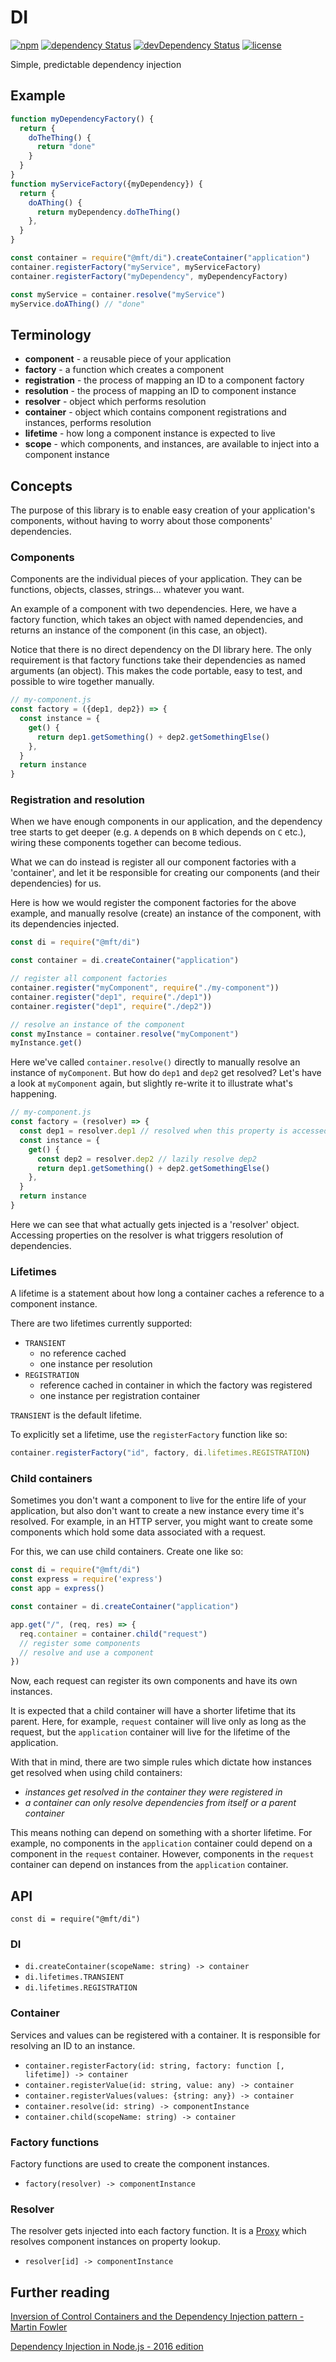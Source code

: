 # DI

[![npm](https://img.shields.io/npm/v/@mft/di.svg?maxAge=1000)](https://www.npmjs.com/package/@mft/di)
[![dependency Status](https://img.shields.io/david/momentumft/di.svg?maxAge=1000)](https://david-dm.org/momentumft/di)
[![devDependency Status](https://img.shields.io/david/dev/momentumft/di.svg?maxAge=1000)](https://david-dm.org/momentumft/di)
[![license](https://img.shields.io/github/license/mashape/apistatus.svg)](https://github.com/momentumft/di)

Simple, predictable dependency injection

## Example

```js
function myDependencyFactory() {
  return {
    doTheThing() {
      return "done"
    }
  }
}
function myServiceFactory({myDependency}) {
  return {
    doAThing() {
      return myDependency.doTheThing()
    },
  }
}

const container = require("@mft/di").createContainer("application")
container.registerFactory("myService", myServiceFactory)
container.registerFactory("myDependency", myDependencyFactory)

const myService = container.resolve("myService")
myService.doAThing() // "done"
```

## Terminology

- **component** - a reusable piece of your application
- **factory** - a function which creates a component
- **registration** - the process of mapping an ID to a component factory
- **resolution** - the process of mapping an ID to component instance
- **resolver** - object which performs resolution
- **container** - object which contains component registrations and instances, performs resolution
- **lifetime** - how long a component instance is expected to live
- **scope** - which components, and instances, are available to inject into a component instance

## Concepts

The purpose of this library is to enable easy creation of your application's components, without having to worry about those components' dependencies.

### Components

Components are the individual pieces of your application. They can be functions, objects, classes, strings... whatever you want.

An example of a component with two dependencies. Here, we have a factory function, which takes an object with named dependencies, and returns an instance of the component (in this case, an object).

Notice that there is no direct dependency on the DI library here. The only requirement is that factory functions take their dependencies as named arguments (an object). This makes the code portable, easy to test, and possible to wire together manually.

```js
// my-component.js
const factory = ({dep1, dep2}) => {
  const instance = {
    get() {
      return dep1.getSomething() + dep2.getSomethingElse()
    },
  }
  return instance
}
```

### Registration and resolution

When we have enough components in our application, and the dependency tree starts to get deeper (e.g. `A` depends on `B` which depends on `C` etc.), wiring these components together can become tedious.

What we can do instead is register all our component factories with a 'container', and let it be responsible for creating our components (and their dependencies) for us.

Here is how we would register the component factories for the above example, and manually resolve (create) an instance of the component, with its dependencies injected.

```js
const di = require("@mft/di")

const container = di.createContainer("application")

// register all component factories
container.register("myComponent", require("./my-component"))
container.register("dep1", require("./dep1"))
container.register("dep1", require("./dep2"))

// resolve an instance of the component
const myInstance = container.resolve("myComponent")
myInstance.get()
```

Here we've called `container.resolve()` directly to manually resolve an instance of `myComponent`. But how do `dep1` and `dep2` get resolved? Let's have a look at `myComponent` again, but slightly re-write it to illustrate what's happening.

```js
// my-component.js
const factory = (resolver) => {
  const dep1 = resolver.dep1 // resolved when this property is accessed
  const instance = {
    get() {
      const dep2 = resolver.dep2 // lazily resolve dep2
      return dep1.getSomething() + dep2.getSomethingElse()
    },
  }
  return instance
}
```

Here we can see that what actually gets injected is a 'resolver' object. Accessing properties on the resolver is what triggers resolution of dependencies.

### Lifetimes

A lifetime is a statement about how long a container caches a reference to a component instance.

There are two lifetimes currently supported:

- `TRANSIENT`
    - no reference cached
    - one instance per resolution
- `REGISTRATION`
    - reference cached in container in which the factory was registered
    - one instance per registration container

`TRANSIENT` is the default lifetime.

To explicitly set a lifetime, use the `registerFactory` function like so:

```js
container.registerFactory("id", factory, di.lifetimes.REGISTRATION)
```

### Child containers

Sometimes you don't want a component to live for the entire life of your application, but also don't want to create a new instance every time it's resolved. For example, in an HTTP server, you might want to create some components which hold some data associated with a request.

For this, we can use child containers. Create one like so:

```js
const di = require("@mft/di")
const express = require('express')
const app = express()

const container = di.createContainer("application")

app.get("/", (req, res) => {
  req.container = container.child("request")
  // register some components
  // resolve and use a component
})
```

Now, each request can register its own components and have its own instances.

It is expected that a child container will have a shorter lifetime that its parent. Here, for example, `request` container will live only as long as the request, but the `application` container will live for the lifetime of the application.

With that in mind, there are two simple rules which dictate how instances get resolved when using child containers:

- *instances get resolved in the container they were registered in*
- *a container can only resolve dependencies from itself or a parent container*

This means nothing can depend on something with a shorter lifetime. For example, no components in the `application` container could depend on a component in the `request` container. However, components in the `request` container can depend on instances from the `application` container.

## API

`const di = require("@mft/di")`

### DI

- `di.createContainer(scopeName: string) -> container`
- `di.lifetimes.TRANSIENT`
- `di.lifetimes.REGISTRATION`

### Container

Services and values can be registered with a container. It is responsible for resolving an ID to an instance.

- `container.registerFactory(id: string, factory: function [, lifetime]) -> container`
- `container.registerValue(id: string, value: any) -> container`
- `container.registerValues(values: {string: any}) -> container`
- `container.resolve(id: string) -> componentInstance`
- `container.child(scopeName: string) -> container`

### Factory functions

Factory functions are used to create the component instances.

- `factory(resolver) -> componentInstance`

### Resolver

The resolver gets injected into each factory function. It is a [Proxy](https://developer.mozilla.org/en/docs/Web/JavaScript/Reference/Global_Objects/Proxy) which resolves component instances on property lookup.

- `resolver[id] -> componentInstance`

## Further reading

[Inversion of Control Containers and the Dependency Injection pattern - Martin Fowler](https://martinfowler.com/articles/injection.html)

[Dependency Injection in Node.js - 2016 edition](https://medium.com/@Jeffijoe/dependency-injection-in-node-js-2016-edition-f2a88efdd427)
